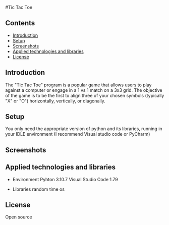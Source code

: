 #Tic Tac Toe

## Contents
* [Introduction](#introduction)
* [Setup](#setup)
* [Screenshots](#screenshots)
* [Applied technologies and libraries](#applied-technologies-and-libraries)
* [License](#license)

## Introduction

The "Tic Tac Toe" program is a popular game that allows users to play against a computer or engage in a 1 vs 1 match on a 3x3 grid. The objective of the game is to be the first to align three of your chosen symbols (typically "X" or "O") horizontally, vertically, or diagonally.

## Setup

You only need the appropriate version of python and its libraries,  running in your IDLE environment (I recommend Visual studio code or PyCharm)

## Screenshots

## Applied technologies and libraries

* Environment
Pyhton 3.10.7
Visual Studio Code 1.79

* Libraries
random
time
os

## License

Open source




